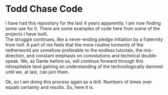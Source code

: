 # Todd Chase Code
I have had this repository for the last 4 years apparently. I am now finding some use for it. There are some examples of code here from some of the projects I have built.  
The struggle continues, like a never-ending pledge initiation by a fraternity from hell. A part of me feels that the more routine torments of the netherworld are somehow preferable to the endless tutorials, the mis-direction, and constant emphasis on convolutions and technical double-speak. We, as Dante before us, will continue forward through this inhospitable land gaining an understanding of the technollogically damned until we, at last, can join them.

Ok, so I am doing this process again as a drill. Numbers of times over equals certainty and results. So, here it is.
